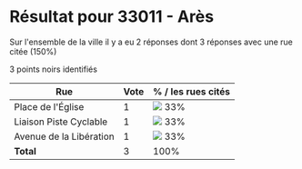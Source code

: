 # Résultat pour 33011 - Arès

Sur l'ensemble de la ville il y a eu 2 réponses dont 3 réponses avec une rue citée (150%)

3 points noirs identifiés

| Rue | Vote | % / les rues cités|
|-----|------|-------------------|
| Place de l'Église | 1 | <img src="../../img/bar_33.gif" />&nbsp;33%|
| Liaison Piste Cyclable | 1 | <img src="../../img/bar_33.gif" />&nbsp;33%|
| Avenue de la Libération | 1 | <img src="../../img/bar_33.gif" />&nbsp;33%|
| **Total** | 3 | 100%|
